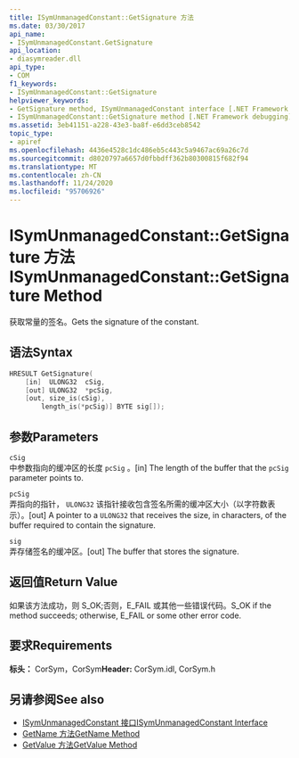 ```yaml
---
title: ISymUnmanagedConstant::GetSignature 方法
ms.date: 03/30/2017
api_name:
- ISymUnmanagedConstant.GetSignature
api_location:
- diasymreader.dll
api_type:
- COM
f1_keywords:
- ISymUnmanagedConstant::GetSignature
helpviewer_keywords:
- GetSignature method, ISymUnmanagedConstant interface [.NET Framework debugging]
- ISymUnmanagedConstant::GetSignature method [.NET Framework debugging]
ms.assetid: 3eb41151-a228-43e3-ba8f-e6dd3ceb8542
topic_type:
- apiref
ms.openlocfilehash: 4436e4528c1dc486eb5c443c5a9467ac69a26c7d
ms.sourcegitcommit: d8020797a6657d0fbbdff362b80300815f682f94
ms.translationtype: MT
ms.contentlocale: zh-CN
ms.lasthandoff: 11/24/2020
ms.locfileid: "95706926"
---
```

# <a name="isymunmanagedconstantgetsignature-method"></a><span data-ttu-id="07c49-102">ISymUnmanagedConstant::GetSignature 方法</span><span class="sxs-lookup"><span data-stu-id="07c49-102">ISymUnmanagedConstant::GetSignature Method</span></span>

<span data-ttu-id="07c49-103">获取常量的签名。</span><span class="sxs-lookup"><span data-stu-id="07c49-103">Gets the signature of the constant.</span></span>  
  
## <a name="syntax"></a><span data-ttu-id="07c49-104">语法</span><span class="sxs-lookup"><span data-stu-id="07c49-104">Syntax</span></span>  
  
```cpp  
HRESULT GetSignature(  
    [in]  ULONG32  cSig,  
    [out] ULONG32  *pcSig,  
    [out, size_is(cSig),  
        length_is(*pcSig)] BYTE sig[]);  
```  
  
## <a name="parameters"></a><span data-ttu-id="07c49-105">参数</span><span class="sxs-lookup"><span data-stu-id="07c49-105">Parameters</span></span>  

 `cSig`  
 <span data-ttu-id="07c49-106">中参数指向的缓冲区的长度 `pcSig` 。</span><span class="sxs-lookup"><span data-stu-id="07c49-106">[in] The length of the buffer that the `pcSig` parameter points to.</span></span>  
  
 `pcSig`  
 <span data-ttu-id="07c49-107">弄指向的指针， `ULONG32` 该指针接收包含签名所需的缓冲区大小（以字符数表示）。</span><span class="sxs-lookup"><span data-stu-id="07c49-107">[out] A pointer to a `ULONG32` that receives the size, in characters, of the buffer required to contain the signature.</span></span>  
  
 `sig`  
 <span data-ttu-id="07c49-108">弄存储签名的缓冲区。</span><span class="sxs-lookup"><span data-stu-id="07c49-108">[out] The buffer that stores the signature.</span></span>  
  
## <a name="return-value"></a><span data-ttu-id="07c49-109">返回值</span><span class="sxs-lookup"><span data-stu-id="07c49-109">Return Value</span></span>  

 <span data-ttu-id="07c49-110">如果该方法成功，则 S_OK;否则，E_FAIL 或其他一些错误代码。</span><span class="sxs-lookup"><span data-stu-id="07c49-110">S_OK if the method succeeds; otherwise, E_FAIL or some other error code.</span></span>  
  
## <a name="requirements"></a><span data-ttu-id="07c49-111">要求</span><span class="sxs-lookup"><span data-stu-id="07c49-111">Requirements</span></span>  

 <span data-ttu-id="07c49-112">**标头：** CorSym，CorSym</span><span class="sxs-lookup"><span data-stu-id="07c49-112">**Header:** CorSym.idl, CorSym.h</span></span>  
  
## <a name="see-also"></a><span data-ttu-id="07c49-113">另请参阅</span><span class="sxs-lookup"><span data-stu-id="07c49-113">See also</span></span>

- [<span data-ttu-id="07c49-114">ISymUnmanagedConstant 接口</span><span class="sxs-lookup"><span data-stu-id="07c49-114">ISymUnmanagedConstant Interface</span></span>](isymunmanagedconstant-interface.md)
- [<span data-ttu-id="07c49-115">GetName 方法</span><span class="sxs-lookup"><span data-stu-id="07c49-115">GetName Method</span></span>](isymunmanagedconstant-getname-method.md)
- [<span data-ttu-id="07c49-116">GetValue 方法</span><span class="sxs-lookup"><span data-stu-id="07c49-116">GetValue Method</span></span>](isymunmanagedconstant-getvalue-method.md)
